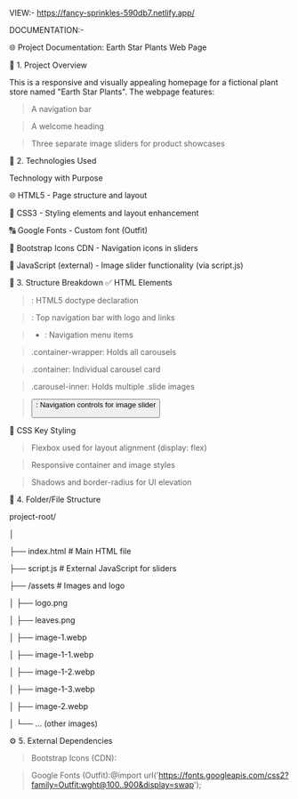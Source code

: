 VIEW:- https://fancy-sprinkles-590db7.netlify.app/


DOCUMENTATION:-

🌐 Project Documentation: Earth Star Plants Web Page

📄 1. Project Overview

This is a responsive and visually appealing homepage for a fictional plant store named "Earth Star Plants". The webpage features:

> A navigation bar

> A welcome heading

> Three separate image sliders for product showcases


🧰 2. Technologies Used

Technology with	Purpose

🌐 HTML5 -	Page structure and layout

🎨 CSS3	 - Styling elements and layout enhancement

🔠 Google Fonts	 - Custom font (Outfit)

🎯 Bootstrap Icons CDN - 	Navigation icons in sliders

📜 JavaScript (external) - Image slider functionality (via script.js)


🧱 3. Structure Breakdown
✅ HTML Elements

> <!DOCTYPE html>: HTML5 doctype declaration

> <nav>: Top navigation bar with logo and links

> <ul><li>: Navigation menu items

> .container-wrapper: Holds all carousels

> .container: Individual carousel card

> .carousel-inner: Holds multiple .slide images

> <button>: Navigation controls for image slider



📌 CSS Key Styling

> Flexbox used for layout alignment (display: flex)

> Responsive container and image styles

> Shadows and border-radius for UI elevation


📂 4. Folder/File Structure

project-root/

│

├── index.html              # Main HTML file


├── script.js               # External JavaScript for sliders

├── /assets                 # Images and logo

│   ├── logo.png

│   ├── leaves.png

│   ├── image-1.webp

│   ├── image-1-1.webp

│   ├── image-1-2.webp


│   ├── image-1-3.webp

│   ├── image-2.webp

│   └── ... (other images)


⚙️ 5. External Dependencies
>Bootstrap Icons (CDN): <link rel="stylesheet" href="https://cdn.jsdelivr.net/npm/bootstrap-icons@1.13.1/font/bootstrap-icons.min.css">


>Google Fonts (Outfit):@import url('https://fonts.googleapis.com/css2?family=Outfit:wght@100..900&display=swap');
